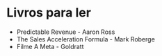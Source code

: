 # Livros para ler

- Predictable Revenue - Aaron Ross
- The Sales Acceleration Formula - Mark Roberge
- Filme A Meta - Goldratt

